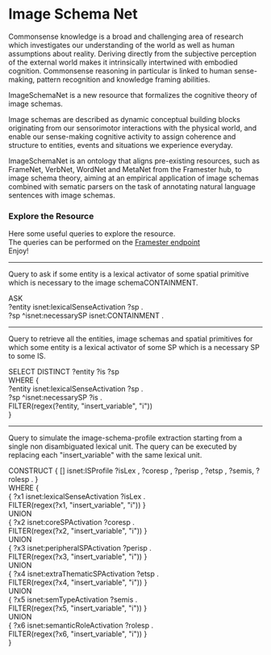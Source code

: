 
# Image Schema Net

Commonsense knowledge is a broad and challenging area of research which investigates our understanding of the world as well as human assumptions about reality.
Deriving directly from the subjective perception of the external world makes it intrinsically intertwined with embodied cognition. 
Commonsense reasoning in particular is linked to human sense-making, pattern recognition and knowledge framing abilities. 

ImageSchemaNet is a new resource that formalizes the cognitive theory of image schemas. 


Image schemas are described as dynamic conceptual building blocks originating from our sensorimotor interactions with the physical world, and enable our sense-making cognitive activity to assign coherence and structure to entities, events and situations we experience everyday.


ImageSchemaNet is an ontology that aligns pre-existing resources, such as FrameNet, VerbNet, WordNet and MetaNet from the Framester hub, to image schema theory, aiming at an empirical application of image schemas combined with sematic parsers on the task of annotating natural language sentences with image schemas.



### Explore the Resource 

Here some useful queries to explore the resource. <br/>
The queries can be performed on the [Framester endpoint](http://etna.istc.cnr.it/framester2/sparql) <br/>
Enjoy! <br/>


---------------------------------------------------------------------------------------------------------------------------------------------------------------

Query to ask if some entity is a lexical activator of some spatial primitive which is necessary to the image schemaCONTAINMENT.

ASK <br/>
?entity isnet:lexicalSenseActivation ?sp .<br/>
?sp ^isnet:necessarySP isnet:CONTAINMENT .<br/>


---------------------------------------------------------------------------------------------------------------------------------------------------------------


Query to retrieve all the entities, image schemas and spatial primitives for which some entity is a lexical activator of some SP which is a necessary SP to some IS.

SELECT DISTINCT ?entity ?is ?sp <br/>
WHERE { <br/>
?entity isnet:lexicalSenseActivation ?sp . <br/>
?sp ^isnet:necessarySP ?is . <br/>
FILTER(regex(?entity, "insert_variable", "i"))  <br/>
} <br/>


---------------------------------------------------------------------------------------------------------------------------------------------------------------

Query to simulate the image-schema-profile extraction starting from a single non disambiguated lexical unit.
The query can be executed by replacing each "insert_variable" with the same lexical unit.

CONSTRUCT { [] isnet:ISProfile ?isLex , ?coresp , ?perisp , ?etsp , ?semis, ?rolesp . } <br/>
WHERE { <br/>
{ ?x1 isnet:lexicalSenseActivation ?isLex . <br/>
FILTER(regex(?x1, "insert_variable", "i")) } <br/>
UNION <br/>
{ ?x2 isnet:coreSPActivation ?coresp . <br/>
FILTER(regex(?x2, "insert_variable", "i")) } <br/>
UNION <br/>
{ ?x3 isnet:peripheralSPActivation ?perisp . <br/>
FILTER(regex(?x3, "insert_variable", "i")) } <br/>
UNION <br/>
{ ?x4 isnet:extraThematicSPActivation ?etsp . <br/>
FILTER(regex(?x4, "insert_variable", "i")) } <br/>
UNION <br/>
{ ?x5 isnet:semTypeActivation ?semis . <br/>
FILTER(regex(?x5, "insert_variable", "i")) } <br/>
UNION <br/>
{ ?x6 isnet:semanticRoleActivation ?rolesp . <br/>
FILTER(regex(?x6, "insert_variable", "i")) } <br/>
} <br/>
